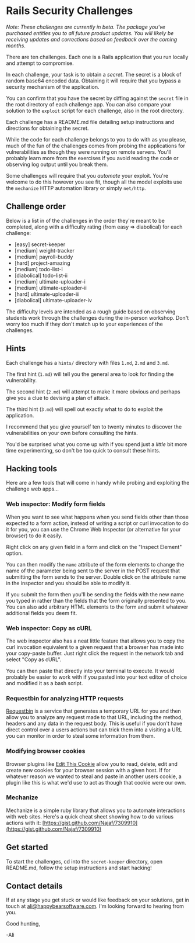 # Rails Security Challenges

*Note: These challenges are currently in beta. The package you've purchased
entitles you to all future product updates. You will likely be receiving
updates and corrections based on feedback over the coming months*.

There are ten challenges. Each one is a Rails application that you run locally
and attempt to compromise. 

In each challenge, your task is to obtain a *secret*. The secret is a block of
random base64 encoded data. Obtaining it will require that you bypass a
security mechanism of the application.

You can confirm that you have the secret by diffing against the `secret` file
in the root directory of each challenge app. You can also compare your solution
to the `exploit` script for each challenge, also in the root directory.

Each challenge has a README.md file detailing setup instructions and directions
for obtaining the secret.

While the code for each challenge belongs to you to do with as you please, much
of the fun of the challenges comes from probing the applications for
vulnerabilities as though they were running on remote servers. You'll probably
learn more from the exercises if you avoid reading the code or observing log
output until you break them.

Some challenges will require that you *automate* your exploit. You're welcome
to do this however you see fit, though all the model exploits use the
`mechanize` HTTP automation library or simply `net/http`.

## Challenge order

Below is a list in of the challenges in the order they're meant to be
completed, along with a difficulty rating (from easy => diabolical) for each
challenge:

* [easy]       secret-keeper
* [medium]     weight-tracker
* [medium]     payroll-buddy
* [hard]       project-amazing
* [medium]     todo-list-i
* [diabolical] todo-list-ii
* [medium]     ultimate-uploader-i 
* [medium]     ultimate-uploader-ii
* [hard]       ultimate-uploader-iii 
* [diabolical] ultimate-uploader-iv

The difficulty levels are intended as a rough guide based on observing students
work through the challenges during the in-person workshop. Don't worry too much
if they don't match up to your experiences of the challenges.

## Hints

Each challenge has a `hints/` directory with files `1.md`, `2.md` and `3.md`.

The first hint (`1.md`) will tell you the general area to look for finding the
vulnerability.

The second hint (`2.md`) will attempt to make it more obvious and perhaps give
you a clue to devising a plan of attack.

The third hint (`3.md`) will spell out exactly what to do to exploit the
application.

I recommend that you give yourself ten to twenty minutes to discover the
vulnerabilities on your own before consulting the hints.

You'd be surprised what you come up with if you spend just a *little* bit more
time experimenting, so don't be too quick to consult these hints.

## Hacking tools

Here are a few tools that will come in handy while probing and exploiting the
challenge web apps...

### Web inspector: Modify form fields

When you want to see what happens when you send fields other than those
expected to a form action, instead of writing a script or curl invocation to
do it for you, you can use the Chrome Web Inspector (or alternative for your
browser) to do it easily.

Right click on any given field in a form and click on the "Inspect Element"
option.

You can then modify the `name` attribute of the form elements to change the
name of the parameter being sent to the server in the POST request that
submitting the form sends to the server. Double click on the attribute name in
the inspector and you should be able to modify it.

If you submit the form then you'll be sending the fields with the new name you
typed in rather than the fields that the form originally presented to you. You
can also add arbitrary HTML elements to the form and submit whatever
additional fields you deem fit.

### Web inspector: Copy as cURL

The web inspector also has a neat little feature that allows you to copy the
curl invocation equivalent to a given request that a browser has made into
your copy-paste buffer. Just right click the request in the network tab and
select "Copy as cURL".

You can then paste that directly into your terminal to execute. It would
probably be easier to work with if you pasted into your text editor of choice
and modified it as a bash script.

### Requestbin for analyzing HTTP requests

[Requestbin](http://requestb.in/) is a service that generates a temporary URL
for you and then allow you to analyze any request made to that URL, including
the method, headers and any data in the request body. This is useful if you
don't have direct control over a users actions but can trick them into a
visiting a URL you can monitor in order to steal some information from them.

### Modifying browser cookies

Browser plugins like [Edit This Cookie][etc] allow you to read, delete, edit
and create new cookies for your browser session with a given host. If for
whatever reason we wanted to steal and paste in another users cookie, a plugin
like this is what we'd use to act as though that cookie were our own.

[etc]: https://chrome.google.com/webstore/detail/edit-this-cookie/fngmhnnpilhplaeedifhccceomclgfbg?hl=en

### Mechanize

Mechanize is a simple ruby library that allows you to automate interactions
with web sites. Here's a quick cheat sheet showing how to do various actions
with it: [https://gist.github.com/Najaf/7309910](https://gist.github.com/Najaf/7309910)

## Get started

To start the challenges, cd into the `secret-keeper` directory, open README.md,
follow the setup instructions and start hacking!

## Contact details

If at any stage you get stuck or would like feedback on your solutions, get in
touch at ali@happybearsoftware.com. I'm looking forward to hearing from you.

Good hunting,

-Ali
